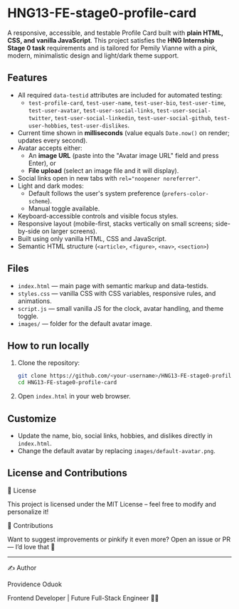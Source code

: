# HNG13-FE-stage0-profile-card

A responsive, accessible, and testable Profile Card built with **plain HTML, CSS, and vanilla JavaScript**. This project satisfies the **HNG Internship Stage 0 task** requirements and is tailored for Pemily Vianne with a pink, modern, minimalistic design and light/dark theme support.

## Features
- All required `data-testid` attributes are included for automated testing:
  - `test-profile-card`, `test-user-name`, `test-user-bio`, `test-user-time`,
    `test-user-avatar`, `test-user-social-links`, `test-user-social-twitter`,
    `test-user-social-linkedin`, `test-user-social-github`, `test-user-hobbies`,
    `test-user-dislikes`.
- Current time shown in **milliseconds** (value equals `Date.now()` on render; updates every second).
- Avatar accepts either:
  - An **image URL** (paste into the "Avatar image URL" field and press Enter), or
  - **File upload** (select an image file and it will display).
- Social links open in new tabs with `rel="noopener noreferrer"`.
- Light and dark modes:
  - Default follows the user's system preference (`prefers-color-scheme`).
  - Manual toggle available.
- Keyboard-accessible controls and visible focus styles.
- Responsive layout (mobile-first, stacks vertically on small screens; side-by-side on larger screens).
- Built using only vanilla HTML, CSS and JavaScript.
- Semantic HTML structure (`<article>`, `<figure>`, `<nav>`, `<section>`)


## Files
- `index.html` — main page with semantic markup and data-testids.
- `styles.css` — vanilla CSS with CSS variables, responsive rules, and animations.
- `script.js` — small vanilla JS for the clock, avatar handling, and theme toggle.
- `images/` — folder for the default avatar image.



## How to run locally
1. Clone the repository:
   ```bash
   git clone https://github.com/<your-username>/HNG13-FE-stage0-profile-card.git
   cd HNG13-FE-stage0-profile-card
    ```
2. Open `index.html` in your web browser.
## Customize
- Update the name, bio, social links, hobbies, and dislikes directly in `index.html`.
- Change the default avatar by replacing `images/default-avatar.png`.

## License and Contributions
📜 License

This project is licensed under the MIT License – feel free to modify and personalize it!

💬 Contributions

Want to suggest improvements or pinkify it even more? Open an issue or PR — I’d love that 💅

---
✍️ Author

Providence Oduok

Frontend Developer | Future Full-Stack Engineer 👩‍💻
